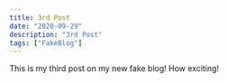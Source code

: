 ```yaml
---
title: 3rd Post
date: "2020-09-29"
description: "3rd Post"
tags: ["FakeBlog"]
---
```


This is my third post on my new fake blog! How exciting!

